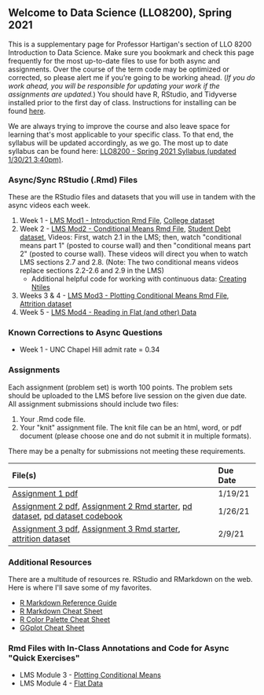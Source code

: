 ## Welcome to Data Science (LLO8200), Spring 2021

This is a supplementary page for Professor Hartigan's section of LLO 8200 Introduction to Data Science. Make sure you bookmark and check this page frequently for the most up-to-date files to use for both async and assignments. Over the course of the term code may be optimized or corrected, so please alert me if you’re going to be working ahead. (_If you do work ahead, you will be responsible for updating your work if the assignments are updated._) You should have R, RStudio, and Tidyverse installed prior to the first day of class. Instructions for installing can be found [here](./Download_or_UpdateR.docx).

We are always trying to improve the course and also leave space for learning that's most applicable to your specific class. To that end, the syllabus will be updated accordingly, as we go. The most up to date syllabus can be found here: [LLO8200 - Spring 2021 Syllabus (updated 1/30/21 3:40pm)](./Hartigan_LLO8200_syllabus_throughFeb.pdf). 

### Async/Sync RStudio (.Rmd) Files
These are the RStudio files and datasets that you will use in tandem with the async videos each week.
1. Week 1 - [LMS Mod1 - Introduction Rmd File](./01_Intro.Rmd), [College dataset](./college.Rdata)
2. Week 2 - [LMS Mod2 - Conditional Means Rmd File](./02_conditional_means.Rmd), [Student Debt dataset](./sc_debt.Rdata), Videos: First, watch 2.1 in the LMS; then, watch "conditional means part 1" (posted to course wall) and then "conditional means part 2" (posted to course wall). These videos will direct you when to watch LMS sections 2.7 and 2.8. (Note: The two conditional means videos replace sections 2.2-2.6 and 2.9 in the LMS)
    * Additional helpful code for working with continuous data: [Creating Ntiles](./02_Creating_Ntiles.Rmd)
3. Weeks 3 & 4 - [LMS Mod3 - Plotting Conditional Means Rmd File](./03_DescriptivePlots.Rmd), [Attrition dataset](./attrition.Rdata)
4. Week 5 - [LMS Mod4 - Reading in Flat (and other) Data](./04_flatdata.Rmd)

### Known Corrections to Async Questions
* Week 1 - UNC Chapel Hill admit rate = 0.34

### Assignments
Each assignment (problem set) is worth 100 points. The problem sets should be uploaded to the LMS before live session on the given due date. All assignment submissions should include two files:
1. Your .Rmd code file.
2. Your "knit" assignment file. The knit file can be an html, word, or pdf document (please choose one and do not submit it in multiple formats). 

There may be a penalty for submissions not meeting these requirements.

| File(s)      | Due Date          |
|:-------------|:------------------|
| [Assignment 1 pdf](./01_Assignment.pdf) | 1/19/21 |
| [Assignment 2 pdf](./02_Assignment.pdf), [Assignment 2 Rmd starter](./02_Assignment.Rmd), [pd dataset](./pd.Rdata), [pd dataset codebook](./pd_codebook.Rdata) | 1/26/21 |
| [Assignment 3 pdf](./03_Assignment_starter.pdf), [Assignment 3 Rmd starter](./03_Assignment_starter.Rmd), [attrition dataset](./attrition.Rdata) | 2/9/21 |

### Additional Resources
There are a multitude of resources re. RStudio and RMarkdown on the web. Here is where I'll save some of my favorites. 
* [R Markdown Reference Guide](./rmarkdown-reference.pdf)
* [R Markdown Cheat Sheet](./rmarkdown-cheatsheet-2.0.pdf)
* [R Color Palette Cheat Sheet](./colorPaletteCheatsheet.pdf)
* [GGplot Cheat Sheet](./ggplot2-cheatsheet.pdf)

### Rmd Files with In-Class Annotations and Code for Async "Quick Exercises"
* LMS Module 3 - [Plotting Conditional Means](./03_DescriptivePlots_inclass.Rmd)
* LMS Module 4 - [Flat Data](./04_flatdata_inclass.Rmd)
